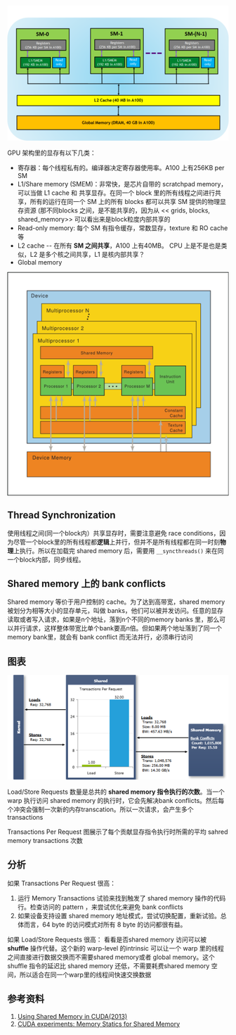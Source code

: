 ![](imgs/memory-hierarchy-in-gpus.png)

GPU 架构里的显存有以下几类：

* 寄存器：每个线程私有的。编译器决定寄存器使用率。A100 上有256KB per SM
* L1/Share memory (SMEM)：非常快，是芯片自带的 scratchpad memory，可以当做 L1 cache 和 共享显存。在同一个 block 里的所有线程之间进行共享，所有的运行在同一个 SM 上的所有 blocks 都可以共享 SM 提供的物理显存资源 (那不同blocks 之间，是不能共享的，因为从 << grids, blocks, shared_memory>> 可以看出来是block粒度内部共享的
* Read-only memory: 每个 SM 有指令缓存，常数显存，texture 和 RO cache 等
* L2 cache --  在所有 **SM 之间共享**，A100 上有40MB。 CPU 上是不是也是类似，L2 是多个核之间共享，L1 是核内部共享？
* Global memory


![](imgs/gpu-hardware-model.png)

## Thread Synchronization
使用线程之间(同一个block内）共享显存时，需要注意避免 race conditions，因为尽管一个block里的所有线程都**逻辑**上并行，但并不是所有线程都在同一时刻**物理**上执行。所以在加载完 shared memory 后，需要用 `__syncthreads()` 来在同一个block内部，同步线程。

## Shared memory 上的 bank conflicts
Shared memory 等价于用户控制的 cache。为了达到高带宽，shared memory 被划分为相等大小的显存单元，叫做 banks，他们可以被并发访问。任意的显存读取或者写入请求，如果是n个地址，落到n个不同的memory banks 里，那么可以并行请求，这样整体带宽比单个bank要高n倍。但如果两个地址落到了同一个memory bank里，就会有 bank conflict 而无法并行，必须串行访问

## 图表
![](imgs/shared-memory-statistics.png)

Load/Store Requests 数量是总共的 **shared memory 指令执行的次数**。当一个 warp 执行访问 shared memory 的执行时，它会先解决bank conflicts。然后每个冲突会强制一次新的内存transcation。所以一次请求，会产生多个 transactions

Transactions Per Request 图展示了每个贡献显存指令执行时所需的平均 sahred memory transactions 次数
## 分析
如果 Transactions Per Request 很高：

1. 运行 Memory Transactions 试验来找到触发了 shared memory 操作的代码行。检查访问的 pattern ，来尝试优化来避免 bank conflicts
2. 如果设备支持设置 shared memory 地址模式，尝试切换配置，重新试验。总体而言，64 byte 的访问模式对所有 8 byte 的访问都很有益。

如果 Load/Store Requests 很高：
看看是否shared memory 访问可以被 **shuffle** 操作代替。这个新的 warp-level 的intrinsic 可以让一个 warp 里的线程之间直接进行数据交换而不需要shared memory或者 global memory。这个 shuffle 指令的延迟比 shared memory 还低，不需要耗费shared memory 空间，所以适合在同一个warp里的线程间快速交换数据

## 参考资料
1. [Using Shared Memory in CUDA(2013)](https://developer.nvidia.com/blog/using-shared-memory-cuda-cc/)
2. [CUDA experiments: Memory Statics for Shared Memory](https://docs.nvidia.com/gameworks/content/developertools/desktop/analysis/report/cudaexperiments/kernellevel/memorystatisticsshared.htm)
